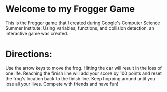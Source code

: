 Welcome to my Frogger Game
======================

This is the Frogger game that I created during Google's Computer Science Summer Institute. Using variables, functions, and collision detection, an interactive game was created. 

Directions:
=========
Use the arrow keys to move the frog. Hitting the car will result in the loss of one life. Reaching the finish line will add your score by 100 points and reset the frog's location back to the finish line. Keep hopping around until you lose all your lives. Compete with friends and have fun!
